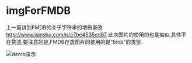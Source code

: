 # imgForFMDB
上一篇讲到FMDB的关于字符串的增删查改
http://www.jianshu.com/p/c7be4535ed87
此次图片的使用的也是类似,具体不在赘述,要注意的是,FMDB存放图片的使用的是"blob"的类型.

![demo演示](http://chuantu.biz/t5/48/1488179703x244399988.gif)
